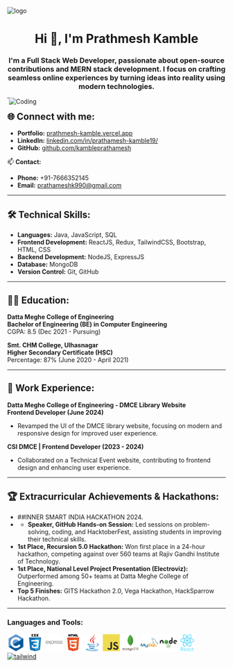 ![logo](https://github.com/user-attachments/assets/bd26be2c-e493-4dd3-a022-751c6cef082d)


<h1 align="center">Hi 👋, I'm Prathmesh Kamble</h1>
<h3 align="center">I'm a Full Stack Web Developer, passionate about open-source contributions and MERN stack development. I focus on crafting seamless online experiences by turning ideas into reality using modern technologies.</h3>

<img align="right" alt="Coding" width="500px" src="https://raw.githubusercontent.com/hasibul-hasan-shuvo/hasibul-hasan-shuvo/main/images/coding-boy.gif">

---

## 🌐 Connect with me:

- **Portfolio:** [prathmesh-kamble.vercel.app](https://prathmesh-kamble.vercel.app)
- **LinkedIn:** [linkedin.com/in/prathamesh-kamble19/](https://www.linkedin.com/in/prathamesh-kamble19/)
- **GitHub:** [github.com/kambleprathamesh](https://github.com/kambleprathamesh)

📫 **Contact:**
- **Phone:** +91-7666352145
- **Email:** prathameshk990@gmail.com

---

## 🛠️ Technical Skills:

- **Languages:** Java, JavaScript, SQL
- **Frontend Development:** ReactJS, Redux, TailwindCSS, Bootstrap, HTML, CSS
- **Backend Development:** NodeJS, ExpressJS
- **Database:** MongoDB
- **Version Control:** Git, GitHub

---

## 🧑‍🎓 Education:

**Datta Meghe College of Engineering**  
**Bachelor of Engineering (BE) in Computer Engineering**  
CGPA: 8.5 (Dec 2021 - Pursuing)

**Smt. CHM College, Ulhasnagar**  
**Higher Secondary Certificate (HSC)**  
Percentage: 87% (June 2020 - April 2021)

---

## 💼 Work Experience:

**Datta Meghe College of Engineering - DMCE Library Website**  
**Frontend Developer (June 2024)**  
- Revamped the UI of the DMCE library website, focusing on modern and responsive design for improved user experience.

**CSI DMCE | Frontend Developer (2023 - 2024)**  
- Collaborated on a Technical Event website, contributing to frontend design and enhancing user experience.

---

## 🏆 Extracurricular Achievements & Hackathons:

- ##INNER SMART INDIA HACKATHON 2024.
- - **Speaker, GitHub Hands-on Session:** Led sessions on problem-solving, coding, and HacktoberFest, assisting students in improving their technical skills.
- **1st Place, Recursion 5.0 Hackathon:** Won first place in a 24-hour hackathon, competing against over 560 teams at Rajiv Gandhi Institute of Technology.
- **1st Place, National Level Project Presentation (Electroviz):** Outperformed among 50+ teams at Datta Meghe College of Engineering.
- **Top 5 Finishes:** GITS Hackathon 2.0, Vega Hackathon, HackSparrow Hackathon.

---


<h3 align="left">Languages and Tools:</h3>
<p align="left">
  <a href="https://www.cprogramming.com/" target="_blank" rel="noreferrer"><img src="https://raw.githubusercontent.com/devicons/devicon/master/icons/c/c-original.svg" alt="c" width="40" height="40" /></a>
  <a href="https://www.w3schools.com/css/" target="_blank" rel="noreferrer"><img src="https://raw.githubusercontent.com/devicons/devicon/master/icons/css3/css3-original-wordmark.svg" alt="css3" width="40" height="40" /></a>
  <a href="https://expressjs.com" target="_blank" rel="noreferrer"><img src="https://raw.githubusercontent.com/devicons/devicon/master/icons/express/express-original-wordmark.svg" alt="express" width="40" height="40" /></a>
  <a href="https://www.w3.org/html/" target="_blank" rel="noreferrer"><img src="https://raw.githubusercontent.com/devicons/devicon/master/icons/html5/html5-original-wordmark.svg" alt="html5" width="40" height="40" /></a>
  <a href="https://www.java.com" target="_blank" rel="noreferrer"><img src="https://raw.githubusercontent.com/devicons/devicon/master/icons/java/java-original.svg" alt="java" width="40" height="40" /></a>
  <a href="https://developer.mozilla.org/en-US/docs/Web/JavaScript" target="_blank" rel="noreferrer"><img src="https://raw.githubusercontent.com/devicons/devicon/master/icons/javascript/javascript-original.svg" alt="javascript" width="40" height="40" /></a>
  <a href="https://www.mongodb.com/" target="_blank" rel="noreferrer"><img src="https://raw.githubusercontent.com/devicons/devicon/master/icons/mongodb/mongodb-original-wordmark.svg" alt="mongodb" width="40" height="40" /></a>
  <a href="https://www.mysql.com/" target="_blank" rel="noreferrer"><img src="https://raw.githubusercontent.com/devicons/devicon/master/icons/mysql/mysql-original-wordmark.svg" alt="mysql" width="40" height="40" /></a>
  <a href="https://nodejs.org" target="_blank" rel="noreferrer"><img src="https://raw.githubusercontent.com/devicons/devicon/master/icons/nodejs/nodejs-original-wordmark.svg" alt="nodejs" width="40" height="40" /></a>
  <a href="https://reactjs.org/" target="_blank" rel="noreferrer"><img src="https://raw.githubusercontent.com/devicons/devicon/master/icons/react/react-original-wordmark.svg" alt="react" width="40" height="40" /></a>
  <a href="https://tailwindcss.com/" target="_blank" rel="noreferrer"><img src="https://www.vectorlogo.zone/logos/tailwindcss/tailwindcss-icon.svg" alt="tailwind" width="40" height="40" /></a>
</p>
